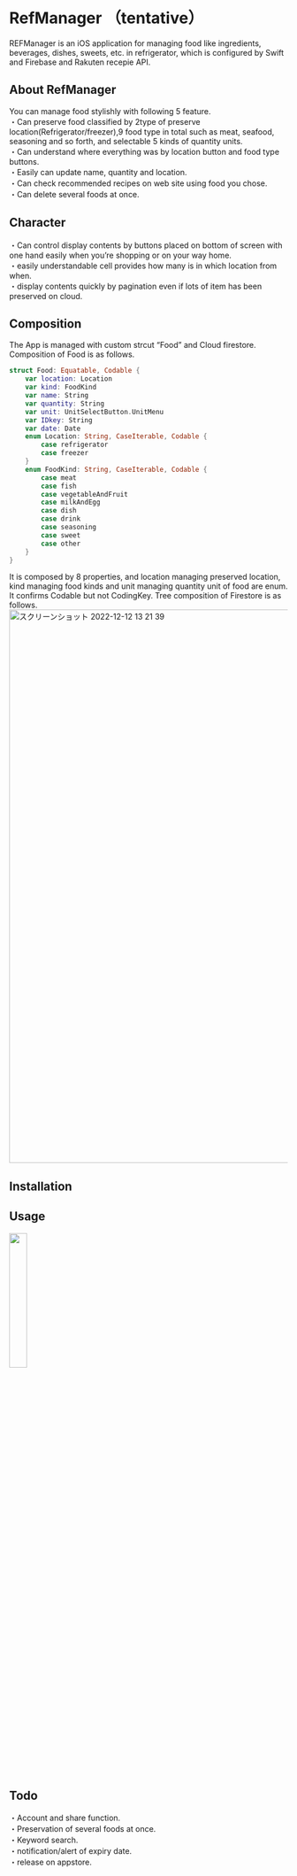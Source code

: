  # RefManager （tentative）
REFManager is an iOS application for managing food like ingredients, beverages, dishes, sweets, etc. in refrigerator, which is configured by Swift and Firebase and Rakuten recepie API.
## About RefManager
You can manage food stylishly with following 5 feature.  
・Can preserve food classified by 2type of preserve location(Refrigerator/freezer),9 food type in total such as meat, seafood, seasoning and so forth, and selectable 5 kinds of quantity units.  
・Can understand where everything was by location button and food type buttons.  
・Easily can update name, quantity and location.  
・Can check recommended recipes on web site using food you chose.  
・Can delete several foods at once.
## Character
・Can control display contents by buttons placed on bottom of screen with one hand easily when you’re shopping or on your way home.  
・easily understandable cell provides how many is in which location from when.  
・display contents quickly by pagination even if lots of item has been preserved on cloud.
## Composition  
The App is managed with custom strcut “Food” and Cloud firestore. Composition of Food is as follows.  
```swift
struct Food: Equatable, Codable {
    var location: Location
    var kind: FoodKind
    var name: String
    var quantity: String
    var unit: UnitSelectButton.UnitMenu
    var IDkey: String
    var date: Date
    enum Location: String, CaseIterable, Codable {
        case refrigerator
        case freezer
    }
    enum FoodKind: String, CaseIterable, Codable {
        case meat
        case fish
        case vegetableAndFruit
        case milkAndEgg
        case dish
        case drink
        case seasoning
        case sweet
        case other
    }
}
```
It is composed by 8 properties, and location managing preserved location, kind managing food kinds and unit managing quantity unit of food are enum. It confirms Codable but not CodingKey.
Tree composition of Firestore is as follows.
<img width="1000" alt="スクリーンショット 2022-12-12 13 21 39" src="https://user-images.githubusercontent.com/84781651/206960175-2393d5a3-a101-41e1-b6bb-30b3f8b20ce0.png">


## Installation

## Usage
<img src="https://user-images.githubusercontent.com/84781651/206842125-53fdc0ab-dbff-4bb1-8601-d78b61dc3181.png" width="25%">

## Todo
・Account and share function.  
・Preservation of several foods at once.  
・Keyword search.  
・notification/alert of expiry date.  
・release on appstore.  


